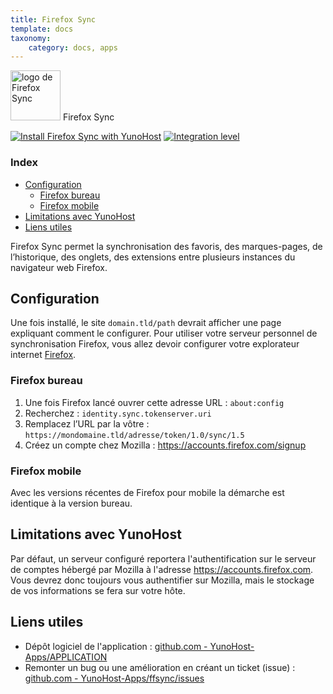```yaml
---
title: Firefox Sync
template: docs
taxonomy:
    category: docs, apps
---
```


<img src="/images/ffsync_logo.png" width="80px" alt="logo de Firefox Sync"> Firefox Sync

[![Install Firefox Sync with YunoHost](https://install-app.yunohost.org/install-with-yunohost.png)](https://install-app.yunohost.org/?app=ffsync) [![Integration level](https://dash.yunohost.org/integration/ffsync.svg)](https://dash.yunohost.org/appci/app/ffsync)

### Index

- [Configuration](#configuration)
  - [Firefox bureau](#firefox-bureau)
  - [Firefox mobile](#firefox-mobile)
- [Limitations avec YunoHost](#limitations-avec-yunohost)
- [Liens utiles](#liens-utiles)

Firefox Sync permet la synchronisation des favoris, des marques-pages, de l’historique, des onglets, des extensions entre plusieurs instances du navigateur web Firefox.

## Configuration

Une fois installé, le site `domain.tld/path` devrait afficher une page expliquant comment le configurer.
Pour utiliser votre serveur personnel de synchronisation Firefox, vous allez devoir configurer votre explorateur internet [Firefox](https://www.mozilla.org/fr/firefox/new/).

### Firefox bureau

1. Une fois Firefox lancé ouvrer cette adresse URL : `about:config`
2. Recherchez : `identity.sync.tokenserver.uri`
3. Remplacez l’URL par la vôtre : `https://mondomaine.tld/adresse/token/1.0/sync/1.5`
4. Créez un compte chez Mozilla : https://accounts.firefox.com/signup

### Firefox mobile

Avec les versions récentes de Firefox pour mobile la démarche est identique à la version bureau.

## Limitations avec YunoHost

Par défaut, un serveur configuré reportera l'authentification sur le serveur de comptes hébergé par Mozilla à l'adresse https://accounts.firefox.com. Vous devrez donc toujours vous authentifier sur Mozilla, mais le stockage de vos informations se fera sur votre hôte.

## Liens utiles

 + Dépôt logiciel de l'application : [github.com - YunoHost-Apps/APPLICATION](https://github.com/YunoHost-Apps/ffsync_ynh)
 + Remonter un bug ou une amélioration en créant un ticket (issue) : [github.com - YunoHost-Apps/ffsync/issues](https://github.com/YunoHost-Apps/ffsync_ynh/issues)
